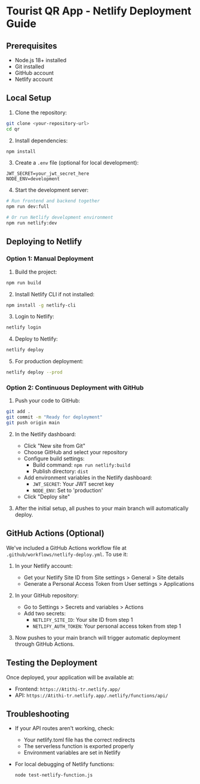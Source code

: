 # Tourist QR App - Netlify Deployment Guide

## Prerequisites
- Node.js 18+ installed
- Git installed
- GitHub account
- Netlify account

## Local Setup

1. Clone the repository:
```bash
git clone <your-repository-url>
cd qr
```

2. Install dependencies:
```bash
npm install
```

3. Create a `.env` file (optional for local development):
```
JWT_SECRET=your_jwt_secret_here
NODE_ENV=development
```

4. Start the development server:
```bash
# Run frontend and backend together
npm run dev:full

# Or run Netlify development environment
npm run netlify:dev
```

## Deploying to Netlify

### Option 1: Manual Deployment

1. Build the project:
```bash
npm run build
```

2. Install Netlify CLI if not installed:
```bash
npm install -g netlify-cli
```

3. Login to Netlify:
```bash
netlify login
```

4. Deploy to Netlify:
```bash
netlify deploy
```

5. For production deployment:
```bash
netlify deploy --prod
```

### Option 2: Continuous Deployment with GitHub

1. Push your code to GitHub:
```bash
git add .
git commit -m "Ready for deployment"
git push origin main
```

2. In the Netlify dashboard:
   - Click "New site from Git"
   - Choose GitHub and select your repository
   - Configure build settings:
     - Build command: `npm run netlify:build`
     - Publish directory: `dist`
   - Add environment variables in the Netlify dashboard:
     - `JWT_SECRET`: Your JWT secret key
     - `NODE_ENV`: Set to 'production'
   - Click "Deploy site"

3. After the initial setup, all pushes to your main branch will automatically deploy.

## GitHub Actions (Optional)

We've included a GitHub Actions workflow file at `.github/workflows/netlify-deploy.yml`. To use it:

1. In your Netlify account:
   - Get your Netlify Site ID from Site settings > General > Site details
   - Generate a Personal Access Token from User settings > Applications

2. In your GitHub repository:
   - Go to Settings > Secrets and variables > Actions
   - Add two secrets:
     - `NETLIFY_SITE_ID`: Your site ID from step 1
     - `NETLIFY_AUTH_TOKEN`: Your personal access token from step 1

3. Now pushes to your main branch will trigger automatic deployment through GitHub Actions.

## Testing the Deployment

Once deployed, your application will be available at:
- Frontend: `https://Atithi-tr.netlify.app/`
- API: `https://Atithi-tr.netlify.app/.netlify/functions/api/`

## Troubleshooting

- If your API routes aren't working, check:
  - Your netlify.toml file has the correct redirects
  - The serverless function is exported properly
  - Environment variables are set in Netlify

- For local debugging of Netlify functions:
  ```bash
  node test-netlify-function.js
  ```